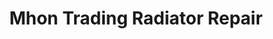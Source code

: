 ---
title: "Mhon Trading Radiator Repair"
url: /makati/mhon-trading-radiator-repair/
shop: Autowerkstatt
---